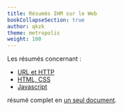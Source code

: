 ```yaml
---
title: Résumés IHM sur le Web
bookCollapseSection: true
author: qkzk
theme: metropolis
weight: 100
---
```


Les résumés concernant :

* [URL et HTTP](./resume_url_http)
* [HTML, CSS](./resume_html_css)
* [Javascript](./resume_javascript)

résumé complet en [un seul document](/uploads/docsnsi/ihm_web/ihm_resume.pdf).
